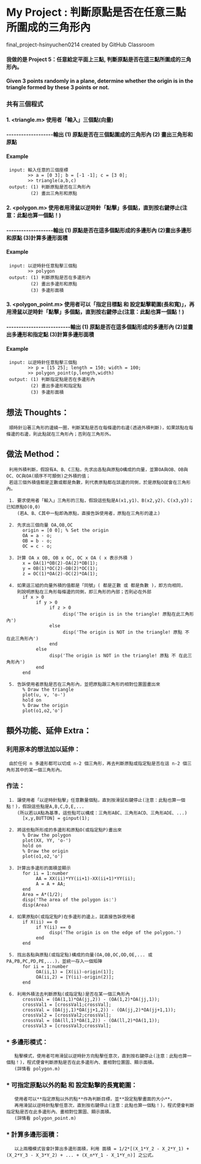 # My Project : 判斷原點是否在任意三點所圍成的三角形內

final_project-hsinyuchen0214 created by GitHub Classroom

#### 我做的是 Project 5：任意給定平面上三點, 判斷原點是否在這三點所圍成的三角形內。
#### Given 3 points randomly in a plane, determine whether the origin is in the triangle formed by these 3 points or not.

### 共有三個程式
#### 1. <triangle.m> 使用者「輸入」三個點(向量)
#### -------------------輸出 (1) 原點是否在三個點圍成的三角形內 (2) 畫出三角形和原點
#### Example
     input: 輸入任意的三個座標
            >> a = [0 3]; b = [-1 -1]; c = [3 0];
            >> triangle(a,b,c)
     output: (1) 判斷原點是否在三角形內 
             (2) 畫出三角形和原點
             
#### 2. <polygon.m> 使用者用滑鼠以逆時針「點擊」多個點，直到按右鍵停止(注意：此點也算一個點！)
#### -------------------輸出 (1) 原點是否在這多個點形成的多邊形內 (2)畫出多邊形和原點 (3)計算多邊形面積
#### Example
     input: 以逆時針任意點擊三個點
            >> polygon
     output: (1) 判斷原點是否在多邊形內 
             (2) 畫出多邊形和原點
             (3) 多邊形面積
            
#### 3. <polygon_point.m> 使用者可以「指定目標點 和 設定點擊範圍(長和寬)」，再用滑鼠以逆時針「點擊」多個點，直到按右鍵停止(注意：此點也算一個點！)
#### --------------------------輸出 (1) 原點是否在這多個點形成的多邊形內 (2)並畫出多邊形和指定點 (3)計算多邊形面積
#### Example
     input: 以逆時針任意點擊三個點
            >> p = [15 25]; length = 150; width = 100;
            >> polygon_point(p,length,width)
     output: (1) 判斷指定點是否在多邊形內 
             (2) 畫出多邊形和指定點
             (3) 多邊形面積


## 想法 Thoughts：

     順時針沿著三角形的邊繞一圈，判斷某點是否在每條邊的右邊(透過外積判斷)，如果該點在每條邊的右邊，則此點就在三角形內；否則在三角形外。

## 做法 Method：

     利用外積判斷，假設有A、B、C三點，先求出各點與原點O構成的向量，並算OA與OB、OB與OC、OC與OA(順序不可顛倒)之外積的值；
     若這三個外積值都是正數或都是負數，則代表原點都在該邊的同側，於是原點O就會在三角形內。
     
     1. 要求使用者「輸入」三角形的三點，假設這些點是A(x1,y1)、B(x2,y2)、C(x3,y3)；已知原點O(0,0)
        (若A、B、C其中一點即為原點，直接告訴使用者，原點在三角形的邊上)
        
     2. 先求出三個向量 OA,OB,OC
          origin = [0 0]; % Set the origin
          OA = a - o; 
          OB = b - o;
          OC = c - o;
          
     3. 計算 OA x OB, OB x OC, OC x OA ( x 表示外積 )
          x = OA(1)*OB(2)-OA(2)*OB(1); 
          y = OB(1)*OC(2)-OB(2)*OC(1);
          z = OC(1)*OA(2)-OC(2)*OA(1);
          
     4. 如果這三組的向量外積的值都是「同號」( 都是正數 或 都是負數 )，即方向相同，
        則說明原點在三角形每條邊的同側，即三角形的內部；否則必在外部
          if x > 0 
               if y > 0 
                    if z > 0
                         disp('The origin is in the triangle! 原點在此三角形內')
                    else
                         disp('The origin is NOT in the triangle! 原點 不 在此三角形內')
                    end
               else
                    disp('The origin is NOT in the triangle! 原點 不 在此三角形內')
               end
          end
          
     5. 告訴使用者原點是否在三角形內，並把原點跟三角形的相對位置圖畫出來
          % Draw the triangle
          plot(u, v, 'o-')
          hold on
          % Draw the origin
          plot(o1,o2,'o')
     
     
## 額外功能、延伸 Extra：
     
###  利用原本的想法加以延伸：
     由於任何 n 多邊形都可以切成 n-2 個三角形，再去判斷原點或指定點是否在這 n-2 個三角形其中的某一個三角形內。
     
###  作法：
     1. 讓使用者「以逆時針點擊」任意數量個點，直到按滑鼠右鍵停止(注意：此點也算一個點！)，假設這些點是A,B,C,D,E,...
        (所以若以A點為基準，這些點可以構成：三角形ABC、三角形ACD、三角形ADE、...)
          [x,y,BUTTON] = ginput(1);
          
     2. 將這些點所形成的多邊形和原點O(或指定點P)畫出來
          % Draw the polygon
          plot(XX, YY, 'o-')
          hold on
          % Draw the origin
          plot(o1,o2,'o')
          
     3. 計算出多邊形的面積並顯示
          for ii = 1:number
               AA = XX(ii)*YY(ii+1)-XX(ii+1)*YY(ii);
               A = A + AA;
          end
          Area = A*(1/2);
          disp('The area of the polygon is:')
          disp(Area)
          
     4. 如果原點O(或指定點P)在多邊形的邊上，就直接告訴使用者
          if X(ii) == 0 
               if Y(ii) == 0
                    disp('The origin is on the edge of the polygon.')
               end
          end
          
     5. 找出各點與原點(或指定點)構成的向量(OA,OB,OC,OD,OE,... 或 PA,PB,PC,PD,PE,...)，並統一存入一個矩陣
          for ii = 1:number
               OA(ii,1) = [X(ii)-origin(1)];
               OA(ii,2) = [Y(ii)-origin(2)];
          end
          
     6. 利用外積法去判斷原點(或指定點)是否在某一個三角形內
          crossVal = (OA(1,1)*OA(jj,2)) - (OA(1,2)*OA(jj,1));    
          crossVal1 = [crossVal1;crossVal];
          crossVal = (OA(jj,1)*OA(jj+1,2)) - (OA(jj,2)*OA(jj+1,1));
          crossVal2 = [crossVal2;crossVal];
          crossVal = (OA(ll,1)*OA(1,2)) - (OA(ll,2)*OA(1,1));
          crossVal3 = [crossVal3;crossVal];
          
          
###  * 多邊形模式：
       點擊模式，使用者可用滑鼠以逆時針方向點擊任意次，直到按右鍵停止(注意：此點也算一個點！)，程式便會判斷原點是否在此多邊形內、畫相對位置圖、顯示面積。
       (詳情看 polygon.m)
          
###  * 可指定原點以外的點 和 設定點擊的長寬範圍：
       使用者可以**指定原點以外的點**作為判斷目標，並**設定點擊畫面的大小**，
       再用滑鼠以逆時針點擊任意次，直到按右鍵停止(注意：此點也算一個點！)，程式便會判斷指定點是否在此多邊形內、畫相對位置圖、顯示面積。
       (詳情看 polygon_point.m)
          
###  * 計算多邊形面積：
       以上兩種模式皆會計算出多邊形面積，利用 面積 = 1/2*[(X_1*Y_2 - X_2*Y_1) + (X_2*Y_3 - X_3*Y_2) + ... + (X_n*Y_1 - X_1*Y_n)] 之公式。
